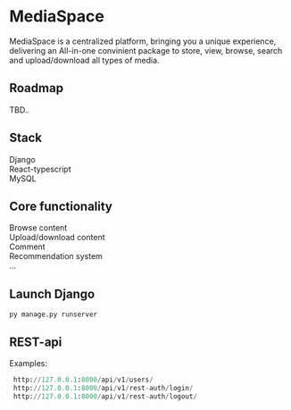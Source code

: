 # MediaSpace

MediaSpace is a centralized platform, bringing you a unique experience, delivering an All-in-one convinient package to store, view, browse, search and upload/download all types of media.

## Roadmap
TBD..  



## Stack
Django  
React-typescript  
MySQL  

## Core functionality
Browse content    
Upload/download content  
Comment  
Recommendation system  
...  


## Launch Django
```py manage.py runserver```  
  
## REST-api
Examples:  
```python
 http://127.0.0.1:8000/api/v1/users/
 http://127.0.0.1:8000/api/v1/rest-auth/login/
 http://127.0.0.1:8000/api/v1/rest-auth/logout/
 ```
